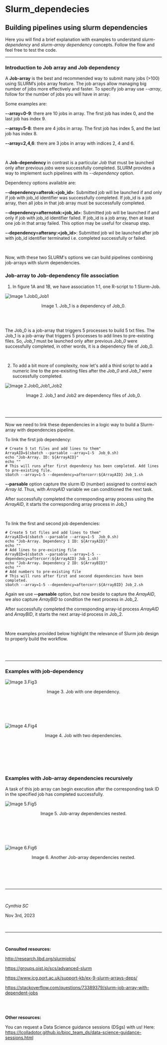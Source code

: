 # Slurm_dependecies
## Building pipelines using slurm dependencies

Here you will find a brief explanation with examples to understand *slurm-dependency* and *slurm-array dependency* concepts. Follow the flow and feel free to test the code.

***

### Introduction to Job array and Job dependency 

A **Job-array** is the best and recommended way to submit many jobs (>100) using SLURM’s jobs array feature. The job arrays allow managing big number of jobs more effectively and faster. To specify job array use *--array*, follow for the number of jobs you will have in array:

Some examples are:

**--array=0-9**: there are 10 jobs in array. The first job has index 0, and the last job has index 9.

**--array=5-8**: there are 4 jobs in array. The first job has index 5, and the last job has index 8.

**--array=2,4,6**: there are 3 jobs in array with indices 2, 4 and 6.

<br>

A **Job-dependency** in contrast is a particular *Job* that must be launched only after previous *jobs* were successfully completed. SLURM provides a way to implement such pipelines with its *--dependency* option.

Dependency options available are:

**--dependency=afterok:<job_id>**: Submitted job will be launched if and only if job with job_id identifier was successfully completed. If job_id is a job array, then all jobs in that job array must be successfully completed.

**--dependency=afternotok:<job_id>**: Submitted job will be launched if and only if job with job_id identifier failed. If job_id is a job array, then at least one job in that array failed. This option may be useful for cleanup step.

**--dependency=afterany:<job_id>**: Submitted job wil be launched after job with job_id identifier terminated i.e. completed successfully or failed.

<br>


Now, with these two SLURM's options we can build pipelines combining job-arrays with slurm dependencies. 

### Job-array to Job-dependency file association

1. In figure 1A and 1B, we have association 1:1, one R-script to 1 Slurm-Job. 

![Image 1.Job0_Job1](images/fig1_slurm_array.png) <p style="text-align:center"> Image 1. Job_1 is a dependency of Job_0. </p> <br><br>


The Job_0 is a job-array that triggers 5 processes to build 5 txt files.
The Job_1 is a job-array that triggers 5 processes to add lines to pre-existing files. So, *Job_1* must be launched only after previous *Job_0* were successfully completed, in other words, it is a dependency file of Job_0.

<br>

2. To add a bit more of complexity, now let's add a third script to add a numeric line to the pre-exisiting files after the *Job_0* and *Job_1* were successfully completed.

![Image 2.Job0_Job1_Job2](images/fig2_slurm_array.png) <p style="text-align:center"> Image 2. Job_1 and Job2 are dependency files of Job_0. </p> <br><br>

***

Now we need to link these dependencies in a logic way to build a Slurm-array with dependencies pipeline.


To link the first job dependency:

```slurm
# Create 5 txt files and add lines to them"
ArrayAID=$(sbatch --parsable --array=1-5  Job_0.sh)
echo "Job-Array. ID: ${ArrayAID}"
echo ""
# This will runs after first dependency has been completed. Add lines to pre-existing file.
sbatch --array=1-5 --dependency=aftercorr:${ArrayAID} Job_1.sh
```

**--parsable** option capture the slurm ID (number) assigned to control each *Array Id*. Thus, with *ArrayAID* variable we can conditioned the next task. 

After successfully completed the corresponding array process using the *ArrayAID*, it starts the corresponding array process in Job_1

<br>

To link the first and second job dependencies:

```slurm
# Create 5 txt files and add lines to them"
ArrayAID=$(sbatch --parsable --array=1-5  Job_0.sh)
echo "Job-Array. Dependency 1 ID: ${ArrayAID}"
echo ""
# Add lines to pre-existing file
ArrayBID=$(sbatch --parsable --array=1-5 --dependency=aftercorr:${ArrayAID} Job_1.sh)
echo "Job-Array. Dependency 2 ID: ${ArrayBID}"
echo ""
# Add numbers to pre-existing file
# This will runs after first and second dependencies have been completed. 
sbatch --array=1-5 --dependency=aftercorr:${ArrayBID} Job_2.sh
```


Again we use **--parsable** option, but now beside to capture the *ArrayAID*, we also capture *ArrayBID* to condition the next process in Job_2. 

After successfully completed the corresponding array-id process *ArrayAID* and *ArrayBID*, it starts the next array-id process in Job_2.

<br>

More examples provided below highlight the relevance of Slurm job design to properly build the workflow.

<br><br>

***

### Examples with job-dependency 

![Image 3.Fig3](images/fig3_slurm_array.png) <p style="text-align:center"> Image 3. Job with one dependency.  </p> <br><br>

<br>

![Image 4.Fig4](images/fig4_slurm_array.png) <p style="text-align:center"> Image 4. Job with two dependencies.  </p> <br><br>

<br><br>

### Examples with Job-array dependencies recursively

A task of this job array can begin execution after the corresponding task ID in the specified job has completed successfully.

![Image 5.Fig5](images/fig5_slurm_array.png) <p style="text-align:center"> Image 5. Job-array dependencies nested.  </p> <br><br>

<br>

![Image 6.Fig6](images/fig6_slurm_array.png) <p style="text-align:center"> Image 6. Another Job-array dependencies nested.  </p> <br><br>

<br>


***

<br>


*Cynthia SC*

Nov 3rd, 2023

<br>

***

<br>

**Consulted resources:**


http://research.libd.org/slurmjobs/ 

https://groups.oist.jp/scs/advanced-slurm

https://www.icg.port.ac.uk/support-kb/ex-9-slurm-arrays-deps/ 

https://stackoverflow.com/questions/73389379/slurm-job-array-with-dependent-jobs

<br><br>

**Other resources:**


You can request a Data Science guidance sessions (DSgs) with us!
Here: https://lcolladotor.github.io/bioc_team_ds/data-science-guidance-sessions.html 

<br><br>


